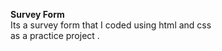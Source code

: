<b> Survey Form </b>
<br>
Its a survey form that I coded using html and css
<br> 
as a practice project .
